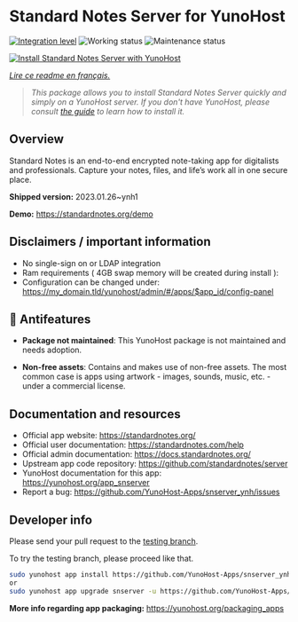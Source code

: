 <!--
N.B.: This README was automatically generated by https://github.com/YunoHost/apps/tree/master/tools/README-generator
It shall NOT be edited by hand.
-->

# Standard Notes Server for YunoHost

[![Integration level](https://dash.yunohost.org/integration/snserver.svg)](https://dash.yunohost.org/appci/app/snserver) ![Working status](https://ci-apps.yunohost.org/ci/badges/snserver.status.svg) ![Maintenance status](https://ci-apps.yunohost.org/ci/badges/snserver.maintain.svg)

[![Install Standard Notes Server with YunoHost](https://install-app.yunohost.org/install-with-yunohost.svg)](https://install-app.yunohost.org/?app=snserver)

*[Lire ce readme en français.](./README_fr.md)*

> *This package allows you to install Standard Notes Server quickly and simply on a YunoHost server.
If you don't have YunoHost, please consult [the guide](https://yunohost.org/#/install) to learn how to install it.*

## Overview

Standard Notes is an end-to-end encrypted note-taking app for digitalists and professionals. Capture your notes, files, and life’s work all in one secure place.


**Shipped version:** 2023.01.26~ynh1

**Demo:** https://standardnotes.org/demo
## Disclaimers / important information

* No single-sign on or LDAP integration
* Ram requirements ( 4GB swap memory will be created during install ):
* Configuration can be changed under: https://my_domain.tld/yunohost/admin/#/apps/$app_id/config-panel

## :red_circle: Antifeatures

- **Package not maintained**: This YunoHost package is not maintained and needs adoption.

- **Non-free assets**: Contains and makes use of non-free assets. The most common case is apps using artwork - images, sounds, music, etc. - under a commercial license.

## Documentation and resources

* Official app website: <https://standardnotes.org/>
* Official user documentation: <https://standardnotes.com/help>
* Official admin documentation: <https://docs.standardnotes.org/>
* Upstream app code repository: <https://github.com/standardnotes/server>
* YunoHost documentation for this app: <https://yunohost.org/app_snserver>
* Report a bug: <https://github.com/YunoHost-Apps/snserver_ynh/issues>

## Developer info

Please send your pull request to the [testing branch](https://github.com/YunoHost-Apps/snserver_ynh/tree/testing).

To try the testing branch, please proceed like that.

``` bash
sudo yunohost app install https://github.com/YunoHost-Apps/snserver_ynh/tree/testing --debug
or
sudo yunohost app upgrade snserver -u https://github.com/YunoHost-Apps/snserver_ynh/tree/testing --debug
```

**More info regarding app packaging:** <https://yunohost.org/packaging_apps>
